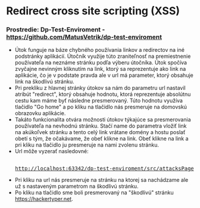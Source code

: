 # Redirect cross site scripting (XSS)

### Prostredie: Dp-Test-Enviroment - https://github.com/MatusVetrik/dp-test-enviroment

- Útok funguje na báze chybného používania linkov a redirectov na iné podstránky aplikácií.
  Útočník využije túto zraniteľnosť na premiestnenie používateľa na neznáme stránku podľa výberu útočníka. Útok spočíva zvyčajne nevinným kliknutím na link, ktorý sa reprezentuje
  ako link na aplikácie, čo je v podstate pravda ale v url má parameter, ktorý obsahuje link na škodlivú stránku.
- Pri prekliku z hlavnej stránky útokov sa nám do parametru url nastavil atribút "redirect", ktorý obsahuje hodnotu, ktorá reprezentuje absolútnu cestu kam
  máme byť následne presmerovaný. Túto hodnotu využíva tlačidlo "Go home" a po kliku na tlačidlo nás presmeruje na domovskú obrazovku aplikácie.
- Takáto funkcionalita otvára možnosti útokov týkajúce sa presmerovania používateľa na nevhodnú stránku. Stačí name do parametra vložiť link na akúkoľvek stránku
  a tento celý link vrátane domény a hostu poslať obetí s tým, že očakávame, že obeť klikne na link. Obeť klikne na link a pri kliku na tlačidlo ju presmeruje na nami zvolenu stránku.
- Url môže vyzerať nasledovné:<pre><a href="http://localhost:63342/dp-test-enviroment/src/attacksPages/redirectXss.html?redirect=https://hackertyper.net/">
  http://localhost:63342/dp-test-enviroment/src/attacksPages/redirectXss.html?redirect=https://hackertyper.net/</a></pre>
- Pri kliku na url nás presmeruje na stránku na ktorej sa nachádzame ale už s nastaveným parametrom na škodlivú stránku.
- Po kliku na tlačidlo sme boli presmerovaný na "škodlivú" stránku https://hackertyper.net.